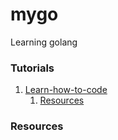 # mygo
Learning golang

### Tutorials
1. [Learn-how-to-code](https://www.udemy.com/course/learn-how-to-code/)
	1. [Resources](http://bit.ly/2Nih2a9)

### Resources
